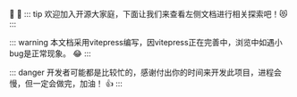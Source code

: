 :tada: :100:
::: tip
欢迎加入开源大家庭，下面让我们来查看左侧文档进行相关探索吧！:heart_eyes_cat:
:::

::: warning
本文档采用vitepress编写，因vitepress正在完善中，浏览中如遇小bug是正常现象。 :joy:
:::

::: danger
开发者可能都是比较忙的，感谢付出你的时间来开发此项目，进程会慢，但一定会做完，加油！ :thumbsup:
:::
